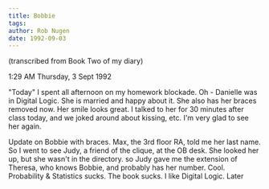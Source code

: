 ```yaml
---
title: Bobbie
tags: 
author: Rob Nugen
date: 1992-09-03
---
```


<p class=note>(transcribed from Book Two of my diary)

<p class=date>1:29 AM Thursday, 3 Sept 1992</p>

<p>"Today" I spent all afternoon on my homework blockade.  Oh -
Danielle was in Digital Logic.  She is married and happy about it.
She also has her braces removed now.  Her smile looks great.  I talked
to her for 30 minutes after class today, and we joked around about
kissing, etc.  I'm very glad to see her again.</p>

<p>Update on Bobbie with braces.  Max, the 3rd floor RA, told me her
last name.  So I went to see Judy, a friend of the clique, at the OB
desk.  She looked her up, but she wasn't in the directory.  so Judy
gave me the extension of Theresa, who knows Bobbie, and probably has
her number.  Cool.  Probability & Statistics sucks.  The book sucks.
I like Digital Logic.  Later</p>


